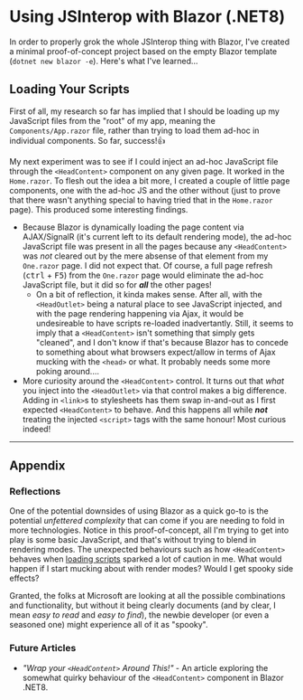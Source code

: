 # Using JSInterop with Blazor (.NET8)

In order to properly grok the whole JSInterop thing with Blazor, I've created a minimal proof-of-concept project based on the empty Blazor template (`dotnet new blazor -e`). Here's what I've learned...

## Loading Your Scripts

First of all, my research so far has implied that I should be loading up my JavaScript files from the "root" of my app, meaning the `Components/App.razor` file, rather than trying to load them ad-hoc in individual components. So far, success!👍

My next experiment was to see if I could inject an ad-hoc JavaScript file through the `<HeadContent>` component on any given page. It worked in the `Home.razor`. To flesh out the idea a bit more, I created a couple of little page components, one with the ad-hoc JS and the other without (just to prove that there wasn't anything special to having tried that in the `Home.razor` page). This produced some interesting findings.

- Because Blazor is dynamically loading the page content via AJAX/SignalR (it's current left to its default rendering mode), the ad-hoc JavaScript file was present in all the pages because any `<HeadContent>` was *not* cleared out by the mere absense of that element from my `One.razor` page. I did not expect that. Of course, a full page refresh (<kbd>ctrl</kbd> + <kbd>F5</kbd>) from the `One.razor` page would eliminate the ad-hoc JavaScript file, but it did so for ***all*** the other pages!
  - On a bit of reflection, it kinda makes sense. After all, with the `<HeadOutlet>` being a natural place to see JavaScript injected, and with the page rendering happening via Ajax, it would be undesireable to have scripts re-loaded inadvertantly. Still, it seems to imply that a `<HeadContent>` isn't something that simply gets "cleaned", and I don't know if that's because Blazor has to concede to something about what browsers expect/allow in terms of Ajax mucking with the `<head>` or what. It probably needs some more poking around....
- More curiosity around the `<HeadContent>` control. It turns out that *what* you inject into the `<HeadOutlet>` via that control makes a big difference. Adding in `<link>`s to stylesheets has them swap in-and-out as I first expected `<HeadContent>` to behave. And this happens all while ***not*** treating the injected `<script>` tags with the same honour! Most curious indeed!

----

## Appendix

### Reflections

One of the potential downsides of using Blazor as a quick go-to is the potential *unfettered complexity* that can come if you are needing to fold in more technologies. Notice in this proof-of-concept, all I'm trying to get into play is some basic JavaScript, and that's without trying to blend in rendering modes. The unexpected behaviours such as how `<HeadContent>` behaves when [loading scripts](#loading-your-scripts) sparked a lot of caution in me. What would happen if I start mucking about with render modes? Would I get spooky side effects?

Granted, the folks at Microsoft are looking at all the possible combinations and functionality, but without it being clearly documents (and by clear, I mean *easy to read* and *easy to find*), the newbie developer (or even a seasoned one) might experience all of it as "spooky".

### Future Articles

- *"Wrap your `<HeadContent>` Around This!"* - An article exploring the somewhat quirky behaviour of the `<HeadContent>` component in Blazor .NET8.
